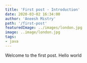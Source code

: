 ```yaml
---
title: 'First post - Introduction'
date: 2020-03-02 16:34:00
author: 'Aneesh Mistry'
path: '/first-post'
featuredImage: ../images/london.jpg
image: ..image/london.jpg
tags:
- java
---
```


Welcome to the first post. Hello world